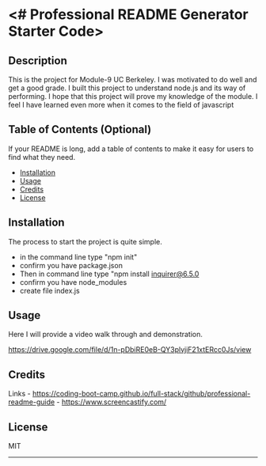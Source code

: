 # <# Professional README Generator Starter Code>

## Description

This is the project for Module-9 UC Berkeley. I was motivated to do well and get a good grade. I built this project to understand node.js and its way of performing. I hope that this project will prove my knowledge of the module. I feel I have learned even more when it comes to the field of javascript


## Table of Contents (Optional)

If your README is long, add a table of contents to make it easy for users to find what they need.

- [Installation](#installation)
- [Usage](#usage)
- [Credits](#credits)
- [License](#license)

## Installation

The process to start the project is quite simple.
- in the command line type "npm init" 
- confirm you have package.json
- Then in command line type "npm install inquirer@6.5.0
- confirm you have node_modules
- create file index.js

## Usage

Here I will provide a video walk through and demonstration.

https://drive.google.com/file/d/1n-pDbiRE0eB-QY3plvjiF21xtERcc0Js/view
    

## Credits
Links
    - https://coding-boot-camp.github.io/full-stack/github/professional-readme-guide
    - https://www.screencastify.com/




## License

MIT

---
